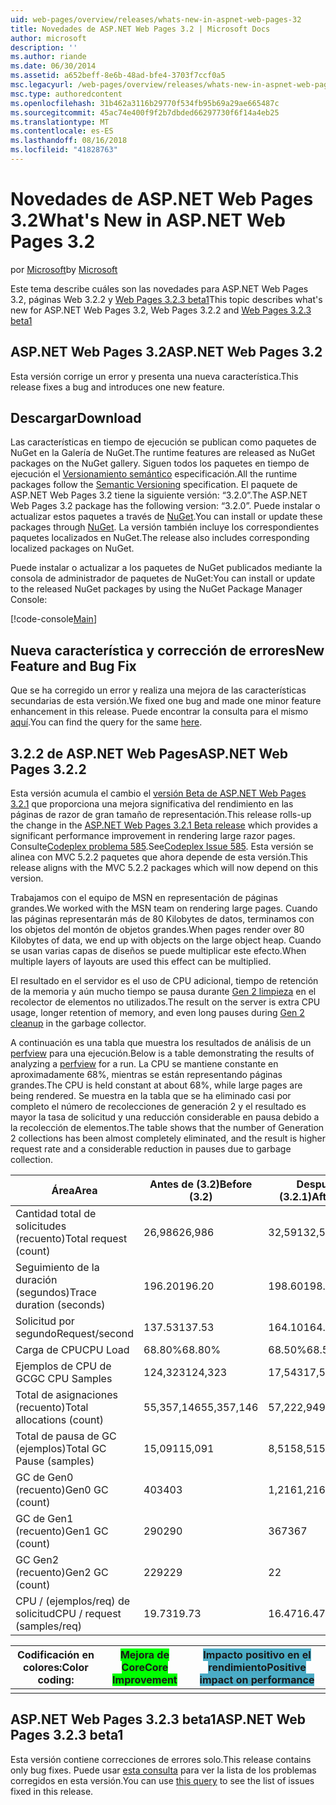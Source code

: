 ```yaml
---
uid: web-pages/overview/releases/whats-new-in-aspnet-web-pages-32
title: Novedades de ASP.NET Web Pages 3.2 | Microsoft Docs
author: microsoft
description: ''
ms.author: riande
ms.date: 06/30/2014
ms.assetid: a652beff-8e6b-48ad-bfe4-3703f7ccf0a5
msc.legacyurl: /web-pages/overview/releases/whats-new-in-aspnet-web-pages-32
msc.type: authoredcontent
ms.openlocfilehash: 31b462a3116b29770f534fb95b69a29ae665487c
ms.sourcegitcommit: 45ac74e400f9f2b7dbded66297730f6f14a4eb25
ms.translationtype: MT
ms.contentlocale: es-ES
ms.lasthandoff: 08/16/2018
ms.locfileid: "41828763"
---
```

<a name="whats-new-in-aspnet-web-pages-32"></a><span data-ttu-id="18c27-102">Novedades de ASP.NET Web Pages 3.2</span><span class="sxs-lookup"><span data-stu-id="18c27-102">What's New in ASP.NET Web Pages 3.2</span></span>
====================
<span data-ttu-id="18c27-103">por [Microsoft](https://github.com/microsoft)</span><span class="sxs-lookup"><span data-stu-id="18c27-103">by [Microsoft](https://github.com/microsoft)</span></span>

<span data-ttu-id="18c27-104">Este tema describe cuáles son las novedades para ASP.NET Web Pages 3.2, páginas Web 3.2.2 y [Web Pages 3.2.3 beta1](https://blogs.msdn.com/b/webdev/archive/2014/12/17/asp-net-mvc-5-2-3-web-pages-5-2-3-and-web-api-5-2-3-beta-releases.aspx)</span><span class="sxs-lookup"><span data-stu-id="18c27-104">This topic describes what's new for ASP.NET Web Pages 3.2, Web Pages 3.2.2 and [Web Pages 3.2.3 beta1](https://blogs.msdn.com/b/webdev/archive/2014/12/17/asp-net-mvc-5-2-3-web-pages-5-2-3-and-web-api-5-2-3-beta-releases.aspx)</span></span>

## <a name="aspnet-web-pages-32"></a><span data-ttu-id="18c27-105">ASP.NET Web Pages 3.2</span><span class="sxs-lookup"><span data-stu-id="18c27-105">ASP.NET Web Pages 3.2</span></span>

<span data-ttu-id="18c27-106">Esta versión corrige un error y presenta una nueva característica.</span><span class="sxs-lookup"><span data-stu-id="18c27-106">This release fixes a bug and introduces one new feature.</span></span>

## <a name="download"></a><span data-ttu-id="18c27-107">Descargar</span><span class="sxs-lookup"><span data-stu-id="18c27-107">Download</span></span>

<span data-ttu-id="18c27-108">Las características en tiempo de ejecución se publican como paquetes de NuGet en la Galería de NuGet.</span><span class="sxs-lookup"><span data-stu-id="18c27-108">The runtime features are released as NuGet packages on the NuGet gallery.</span></span> <span data-ttu-id="18c27-109">Siguen todos los paquetes en tiempo de ejecución el [Versionamiento semántico](http://semver.org/) especificación.</span><span class="sxs-lookup"><span data-stu-id="18c27-109">All the runtime packages follow the [Semantic Versioning](http://semver.org/) specification.</span></span> <span data-ttu-id="18c27-110">El paquete de ASP.NET Web Pages 3.2 tiene la siguiente versión: &ldquo;3.2.0&rdquo;.</span><span class="sxs-lookup"><span data-stu-id="18c27-110">The ASP.NET Web Pages 3.2 package has the following version: &ldquo;3.2.0&rdquo;.</span></span> <span data-ttu-id="18c27-111">Puede instalar o actualizar estos paquetes a través de [NuGet](http://www.nuget.org/packages/Microsoft.AspNet.WebPages/).</span><span class="sxs-lookup"><span data-stu-id="18c27-111">You can install or update these packages through [NuGet](http://www.nuget.org/packages/Microsoft.AspNet.WebPages/).</span></span> <span data-ttu-id="18c27-112">La versión también incluye los correspondientes paquetes localizados en NuGet.</span><span class="sxs-lookup"><span data-stu-id="18c27-112">The release also includes corresponding localized packages on NuGet.</span></span>

<span data-ttu-id="18c27-113">Puede instalar o actualizar a los paquetes de NuGet publicados mediante la consola de administrador de paquetes de NuGet:</span><span class="sxs-lookup"><span data-stu-id="18c27-113">You can install or update to the released NuGet packages by using the NuGet Package Manager Console:</span></span>

[!code-console[Main](whats-new-in-aspnet-web-pages-32/samples/sample1.cmd)]

## <a name="new-feature-and-bug-fix"></a><span data-ttu-id="18c27-114">Nueva característica y corrección de errores</span><span class="sxs-lookup"><span data-stu-id="18c27-114">New Feature and Bug Fix</span></span>

<span data-ttu-id="18c27-115">Que se ha corregido un error y realiza una mejora de las características secundarias de esta versión.</span><span class="sxs-lookup"><span data-stu-id="18c27-115">We fixed one bug and made one minor feature enhancement in this release.</span></span> <span data-ttu-id="18c27-116">Puede encontrar la consulta para el mismo [aquí](https://aspnetwebstack.codeplex.com/workitem/list/advanced?keyword=&amp;status=Closed&amp;type=All&amp;priority=All&amp;release=v5.2%20RC|v5.2%20RTM&amp;assignedTo=All&amp;component=Web%20Pages%2FRazor&amp;sortField=Id&amp;sortDirection=Descending&amp;page=0&amp;reasonClosed=Fixed).</span><span class="sxs-lookup"><span data-stu-id="18c27-116">You can find the query for the same [here](https://aspnetwebstack.codeplex.com/workitem/list/advanced?keyword=&amp;status=Closed&amp;type=All&amp;priority=All&amp;release=v5.2%20RC|v5.2%20RTM&amp;assignedTo=All&amp;component=Web%20Pages%2FRazor&amp;sortField=Id&amp;sortDirection=Descending&amp;page=0&amp;reasonClosed=Fixed).</span></span>

## <a name="aspnet-web-pages-322"></a><span data-ttu-id="18c27-117">3.2.2 de ASP.NET Web Pages</span><span class="sxs-lookup"><span data-stu-id="18c27-117">ASP.NET Web Pages 3.2.2</span></span>

<span data-ttu-id="18c27-118">Esta versión acumula el cambio el [versión Beta de ASP.NET Web Pages 3.2.1](https://blogs.msdn.com/b/webdev/archive/2014/07/28/announcing-the-beta-release-of-web-pages-3-2-1.aspx) que proporciona una mejora significativa del rendimiento en las páginas de razor de gran tamaño de representación.</span><span class="sxs-lookup"><span data-stu-id="18c27-118">This release rolls-up the change in the [ASP.NET Web Pages 3.2.1 Beta release](https://blogs.msdn.com/b/webdev/archive/2014/07/28/announcing-the-beta-release-of-web-pages-3-2-1.aspx) which provides a significant performance improvement in rendering large razor pages.</span></span> <span data-ttu-id="18c27-119">Consulte[Codeplex problema 585](https://aspnetwebstack.codeplex.com/workitem/585).</span><span class="sxs-lookup"><span data-stu-id="18c27-119">See[Codeplex Issue 585](https://aspnetwebstack.codeplex.com/workitem/585).</span></span> <span data-ttu-id="18c27-120">Esta versión se alinea con MVC 5.2.2 paquetes que ahora depende de esta versión.</span><span class="sxs-lookup"><span data-stu-id="18c27-120">This release aligns with the MVC 5.2.2 packages which will now depend on this version.</span></span>

<span data-ttu-id="18c27-121">Trabajamos con el equipo de MSN en representación de páginas grandes.</span><span class="sxs-lookup"><span data-stu-id="18c27-121">We worked with the MSN team on rendering large pages.</span></span> <span data-ttu-id="18c27-122">Cuando las páginas representarán más de 80 Kilobytes de datos, terminamos con los objetos del montón de objetos grandes.</span><span class="sxs-lookup"><span data-stu-id="18c27-122">When pages render over 80 Kilobytes of data, we end up with objects on the large object heap.</span></span> <span data-ttu-id="18c27-123">Cuando se usan varias capas de diseños se puede multiplicar este efecto.</span><span class="sxs-lookup"><span data-stu-id="18c27-123">When multiple layers of layouts are used this effect can be multiplied.</span></span>

<span data-ttu-id="18c27-124">El resultado en el servidor es el uso de CPU adicional, tiempo de retención de la memoria y aún mucho tiempo se pausa durante [Gen 2 limpieza](https://msdn.microsoft.com/en-us/library/ms973837.aspx) en el recolector de elementos no utilizados.</span><span class="sxs-lookup"><span data-stu-id="18c27-124">The result on the server is extra CPU usage, longer retention of memory, and even long pauses during [Gen 2 cleanup](https://msdn.microsoft.com/en-us/library/ms973837.aspx) in the garbage collector.</span></span>

<span data-ttu-id="18c27-125">A continuación es una tabla que muestra los resultados de análisis de un [perfview](https://channel9.msdn.com/Series/PerfView-Tutorial) para una ejecución.</span><span class="sxs-lookup"><span data-stu-id="18c27-125">Below is a table demonstrating the results of analyzing a [perfview](https://channel9.msdn.com/Series/PerfView-Tutorial) for a run.</span></span> <span data-ttu-id="18c27-126">La CPU se mantiene constante en aproximadamente 68%, mientras se están representando páginas grandes.</span><span class="sxs-lookup"><span data-stu-id="18c27-126">The CPU is held constant at about 68%, while large pages are being rendered.</span></span> <span data-ttu-id="18c27-127">Se muestra en la tabla que se ha eliminado casi por completo el número de recolecciones de generación 2 y el resultado es mayor la tasa de solicitud y una reducción considerable en pausa debido a la recolección de elementos.</span><span class="sxs-lookup"><span data-stu-id="18c27-127">The table shows that the number of Generation 2 collections has been almost completely eliminated, and the result is higher request rate and a considerable reduction in pauses due to garbage collection.</span></span>

| <span data-ttu-id="18c27-128">**Área**</span><span class="sxs-lookup"><span data-stu-id="18c27-128">**Area**</span></span> | <span data-ttu-id="18c27-129">**Antes de (3.2)**</span><span class="sxs-lookup"><span data-stu-id="18c27-129">**Before (3.2)**</span></span> | <span data-ttu-id="18c27-130">**Después de (3.2.1)**</span><span class="sxs-lookup"><span data-stu-id="18c27-130">**After (3.2.1)**</span></span> | <span data-ttu-id="18c27-131">**% De Delta**</span><span class="sxs-lookup"><span data-stu-id="18c27-131">**Delta %**</span></span> |
| --- | --- | --- | --- |
| <span data-ttu-id="18c27-132">Cantidad total de solicitudes (recuento)</span><span class="sxs-lookup"><span data-stu-id="18c27-132">Total request (count)</span></span> | <span data-ttu-id="18c27-133">26,986</span><span class="sxs-lookup"><span data-stu-id="18c27-133">26,986</span></span> | <span data-ttu-id="18c27-134">32,591</span><span class="sxs-lookup"><span data-stu-id="18c27-134">32,591</span></span> | <span data-ttu-id="18c27-135"><font style="background-color: #4bacc6">20.80%</font></span><span class="sxs-lookup"><span data-stu-id="18c27-135"><font style="background-color: #4bacc6">20.80%</font></span></span> |
| <span data-ttu-id="18c27-136">Seguimiento de la duración (segundos)</span><span class="sxs-lookup"><span data-stu-id="18c27-136">Trace duration (seconds)</span></span> | <span data-ttu-id="18c27-137">196.20</span><span class="sxs-lookup"><span data-stu-id="18c27-137">196.20</span></span> | <span data-ttu-id="18c27-138">198.60</span><span class="sxs-lookup"><span data-stu-id="18c27-138">198.60</span></span> | <span data-ttu-id="18c27-139">1.20%</span><span class="sxs-lookup"><span data-stu-id="18c27-139">1.20%</span></span> |
| <span data-ttu-id="18c27-140">Solicitud por segundo</span><span class="sxs-lookup"><span data-stu-id="18c27-140">Request/second</span></span> | <span data-ttu-id="18c27-141">137.53</span><span class="sxs-lookup"><span data-stu-id="18c27-141">137.53</span></span> | <span data-ttu-id="18c27-142">164.10</span><span class="sxs-lookup"><span data-stu-id="18c27-142">164.10</span></span> | <span data-ttu-id="18c27-143"><font style="background-color: #4bacc6">19.30%</font></span><span class="sxs-lookup"><span data-stu-id="18c27-143"><font style="background-color: #4bacc6">19.30%</font></span></span> |
| <span data-ttu-id="18c27-144">Carga de CPU</span><span class="sxs-lookup"><span data-stu-id="18c27-144">CPU Load</span></span> | <span data-ttu-id="18c27-145">68.80%</span><span class="sxs-lookup"><span data-stu-id="18c27-145">68.80%</span></span> | <span data-ttu-id="18c27-146">68.50%</span><span class="sxs-lookup"><span data-stu-id="18c27-146">68.50%</span></span> |  <span data-ttu-id="18c27-147">-0.40%</span><span class="sxs-lookup"><span data-stu-id="18c27-147">-0.40%</span></span> |
| <span data-ttu-id="18c27-148">Ejemplos de CPU de GC</span><span class="sxs-lookup"><span data-stu-id="18c27-148">GC CPU Samples</span></span> | <span data-ttu-id="18c27-149">124,323</span><span class="sxs-lookup"><span data-stu-id="18c27-149">124,323</span></span> | <span data-ttu-id="18c27-150">17,543</span><span class="sxs-lookup"><span data-stu-id="18c27-150">17,543</span></span> | <span data-ttu-id="18c27-151"><font style="background-color: #4bacc6">-85.90%</font></span><span class="sxs-lookup"><span data-stu-id="18c27-151"><font style="background-color: #4bacc6">-85.90%</font></span></span> |
| <span data-ttu-id="18c27-152">Total de asignaciones (recuento)</span><span class="sxs-lookup"><span data-stu-id="18c27-152">Total allocations (count)</span></span> | <span data-ttu-id="18c27-153">55,357,146</span><span class="sxs-lookup"><span data-stu-id="18c27-153">55,357,146</span></span> | <span data-ttu-id="18c27-154">57,222,949</span><span class="sxs-lookup"><span data-stu-id="18c27-154">57,222,949</span></span> | <span data-ttu-id="18c27-155">3.40%</span><span class="sxs-lookup"><span data-stu-id="18c27-155">3.40%</span></span> |
| <span data-ttu-id="18c27-156">Total de pausa de GC (ejemplos)</span><span class="sxs-lookup"><span data-stu-id="18c27-156">Total GC Pause (samples)</span></span> | <span data-ttu-id="18c27-157">15,091</span><span class="sxs-lookup"><span data-stu-id="18c27-157">15,091</span></span> | <span data-ttu-id="18c27-158">8,515</span><span class="sxs-lookup"><span data-stu-id="18c27-158">8,515</span></span> | <span data-ttu-id="18c27-159"><font style="background-color: #4bacc6">-43.60%</font></span><span class="sxs-lookup"><span data-stu-id="18c27-159"><font style="background-color: #4bacc6">-43.60%</font></span></span> |
| <span data-ttu-id="18c27-160">GC de Gen0 (recuento)</span><span class="sxs-lookup"><span data-stu-id="18c27-160">Gen0 GC (count)</span></span> | <span data-ttu-id="18c27-161">403</span><span class="sxs-lookup"><span data-stu-id="18c27-161">403</span></span> | <span data-ttu-id="18c27-162">1,216</span><span class="sxs-lookup"><span data-stu-id="18c27-162">1,216</span></span> | <span data-ttu-id="18c27-163">201.70%</span><span class="sxs-lookup"><span data-stu-id="18c27-163">201.70%</span></span> |
| <span data-ttu-id="18c27-164">GC de Gen1 (recuento)</span><span class="sxs-lookup"><span data-stu-id="18c27-164">Gen1 GC (count)</span></span> | <span data-ttu-id="18c27-165">290</span><span class="sxs-lookup"><span data-stu-id="18c27-165">290</span></span> | <span data-ttu-id="18c27-166">367</span><span class="sxs-lookup"><span data-stu-id="18c27-166">367</span></span> | <span data-ttu-id="18c27-167">26.60%</span><span class="sxs-lookup"><span data-stu-id="18c27-167">26.60%</span></span> |
| <span data-ttu-id="18c27-168">GC Gen2 (recuento)</span><span class="sxs-lookup"><span data-stu-id="18c27-168">Gen2 GC (count)</span></span> | <span data-ttu-id="18c27-169">229</span><span class="sxs-lookup"><span data-stu-id="18c27-169">229</span></span> | <span data-ttu-id="18c27-170">2</span><span class="sxs-lookup"><span data-stu-id="18c27-170">2</span></span> | <span data-ttu-id="18c27-171"><font style="background-color: #00ff00">-99.10%</font></span><span class="sxs-lookup"><span data-stu-id="18c27-171"><font style="background-color: #00ff00">-99.10%</font></span></span> |
| <span data-ttu-id="18c27-172">CPU / (ejemplos/req) de solicitud</span><span class="sxs-lookup"><span data-stu-id="18c27-172">CPU / request (samples/req)</span></span> | <span data-ttu-id="18c27-173">19.73</span><span class="sxs-lookup"><span data-stu-id="18c27-173">19.73</span></span> | <span data-ttu-id="18c27-174">16.47</span><span class="sxs-lookup"><span data-stu-id="18c27-174">16.47</span></span> | <span data-ttu-id="18c27-175">-16.50%</span><span class="sxs-lookup"><span data-stu-id="18c27-175">-16.50%</span></span> |

| <span data-ttu-id="18c27-176">Codificación en colores:</span><span class="sxs-lookup"><span data-stu-id="18c27-176">Color coding:</span></span> | <span data-ttu-id="18c27-177"><font style="background-color: #00ff00">Mejora de Core</font></span><span class="sxs-lookup"><span data-stu-id="18c27-177"><font style="background-color: #00ff00">Core Improvement</font></span></span> | <span data-ttu-id="18c27-178"><font style="background-color: #4bacc6">Impacto positivo en el rendimiento</font></span><span class="sxs-lookup"><span data-stu-id="18c27-178"><font style="background-color: #4bacc6">Positive impact on performance</font></span></span> |
|---------------|-----------------------------------------------------------------|-------------------------------------------------------------------------------|
|               |                                                                 |                                                                               |

## <a name="aspnet-web-pages-323-beta1"></a><span data-ttu-id="18c27-179">ASP.NET Web Pages 3.2.3 beta1</span><span class="sxs-lookup"><span data-stu-id="18c27-179">ASP.NET Web Pages 3.2.3 beta1</span></span>

<span data-ttu-id="18c27-180">Esta versión contiene correcciones de errores solo.</span><span class="sxs-lookup"><span data-stu-id="18c27-180">This release contains only bug fixes.</span></span> <span data-ttu-id="18c27-181">Puede usar [esta consulta](https://aspnetwebstack.codeplex.com/workitem/list/advanced?keyword=&amp;status=Closed&amp;type=All&amp;priority=All&amp;release=v5.2.3%20Beta&amp;assignedTo=All&amp;component=Web%20Pages%2FRazor&amp;sortField=LastUpdatedDate&amp;sortDirection=Descending&amp;page=0&amp;reasonClosed=Fixed) para ver la lista de los problemas corregidos en esta versión.</span><span class="sxs-lookup"><span data-stu-id="18c27-181">You can use [this query](https://aspnetwebstack.codeplex.com/workitem/list/advanced?keyword=&amp;status=Closed&amp;type=All&amp;priority=All&amp;release=v5.2.3%20Beta&amp;assignedTo=All&amp;component=Web%20Pages%2FRazor&amp;sortField=LastUpdatedDate&amp;sortDirection=Descending&amp;page=0&amp;reasonClosed=Fixed) to see the list of issues fixed in this release.</span></span>
